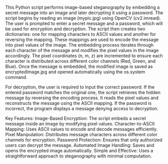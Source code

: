 This Python script performs image-based steganography by embedding a secret message into an image and later decrypting it using a password. The script begins by reading an image (mypic.jpg) using OpenCV (cv2.imread). The user is prompted to enter a secret message and a password, which will be used for encryption and decryption. The script then creates two dictionaries: one for mapping characters to ASCII values and another for reversing the mapping. These mappings are used to encode the message into pixel values of the image. The embedding process iterates through each character of the message and modifies the pixel values in the image accordingly. The pixel coordinates (n, m, z) are incremented to ensure each character is distributed across different color channels (Red, Green, and Blue). Once the message is embedded, the modified image is saved as encryptedImage.jpg and opened automatically using the os.system command.

For decryption, the user is required to input the correct password. If the entered password matches the original one, the script retrieves the hidden message by reversing the encoding process. It reads the pixel values and reconstructs the message using the ASCII mapping. If the password is incorrect, the program displays a message denying access to decryption.

Key Features:
Image-Based Encryption: The script embeds a secret message inside an image by modifying pixel values.
Character-to-ASCII Mapping: Uses ASCII values to encode and decode messages efficiently.
Pixel Manipulation: Distributes message characters across different color channels for encryption.
Password Protection: Ensures that only authorized users can decrypt the message.
Automated Image Handling: Saves and opens the encrypted image automatically.
Simple and Effective: Uses a straightforward approach to steganography with minimal computation.
